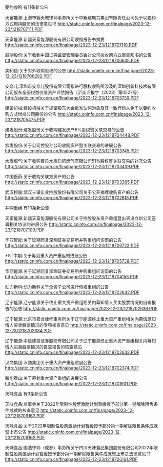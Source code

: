 要约收购 有11条新公告 

天富能源:上海市锦天城律师事务所关于中新建电力集团有限责任公司免于以要约方式增持股份的法律意见书 http://static.cninfo.com.cn/finalpage/2023-12-23/1218707111.PDF 

天富能源:新疆天富能源股份有限公司收购报告书摘要 http://static.cninfo.com.cn/finalpage/2023-12-23/1218707110.PDF 

威创股份:关于收到中国证券监督管理委员会对公司拟收购方立案告知书的公告 http://static.cninfo.com.cn/finalpage/2023-12-23/1218706635.PDF 

美利信:关于对外收购股权的公告 http://static.cninfo.com.cn/finalpage/2023-12-23/1218706282.PDF 

安奈儿:深圳市安奈儿股份有限公司拟进行股权收购所涉及的深圳创新科技术有限公司股东全部权益价值资产评估报告（沪众评报字（2023）第0527号） http://static.cninfo.com.cn/finalpage/2023-12-23/1218705739.PDF 

建设机械:建设机械关于提请股东大会批准认购对象及其一致行动人免于以要约收购方式增持公司股份的公告 http://static.cninfo.com.cn/finalpage/2023-12-23/1218705475.PDF 

建发股份:建发股份关于收购建发房产8%股权暨关联交易的公告 http://static.cninfo.com.cn/finalpage/2023-12-23/1218704448.PDF 

宏发股份:关于公司控股孙公司收购资产暨关联交易的进展公告 http://static.cninfo.com.cn/finalpage/2023-12-23/1218703745.PDF 

水发燃气:关于收购曹县水发启航燃气有限公司51%股权暨关联交易的补充公告 http://static.cninfo.com.cn/finalpage/2023-12-23/1218703409.PDF 

中国医药:关于收购关联方资产的公告 http://static.cninfo.com.cn/finalpage/2023-12-23/1218703365.PDF 

武汉控股:武汉三镇实业控股股份有限公司关于公开摘牌收购资产的公告 http://static.cninfo.com.cn/finalpage/2023-12-23/1218702618.PDF 

并购重组 有10条新公告 

天富能源:新疆天富能源股份有限公司关于控股股东资产重组暨出资设立新公司签署相关协议的进展公告 http://static.cninfo.com.cn/finalpage/2023-12-23/1218707109.PDF 

华亚智能:关于延期回复深圳证券交易所并购重组问询函的公告 http://static.cninfo.com.cn/finalpage/2023-12-23/1218706722.PDF 

*ST中期:关于筹划重大资产重组的进展公告 http://static.cninfo.com.cn/finalpage/2023-12-23/1218705738.PDF 

华西能源:关于延期回复深圳证券交易所并购重组问询函的公告 http://static.cninfo.com.cn/finalpage/2023-12-23/1218704153.PDF 

动力新科:动力新科关于全资子公司进行债权重组的公告 http://static.cninfo.com.cn/finalpage/2023-12-23/1218702642.PDF 

辽宁能源:辽宁能源关于终止重大资产重组相关内幕知情人买卖股票情况的自查报告的公告 http://static.cninfo.com.cn/finalpage/2023-12-23/1218702636.PDF 

辽宁能源:北京市君合律师事务所关于辽宁能源终止重大资产重组相关内幕信息知情人买卖股票情况的专项核查意见 http://static.cninfo.com.cn/finalpage/2023-12-23/1218702634.PDF 

辽宁能源:中信建投证券股份有限公司关于辽宁能源终止重大资产重组相关内幕知情人买卖股票情况的自查报告的核查意见 http://static.cninfo.com.cn/finalpage/2023-12-23/1218702633.PDF 

汉商集团:汉商集团关于重大资产重组进展公告 http://static.cninfo.com.cn/finalpage/2023-12-23/1218702374.PDF 

新能泰山:关于筹划重大资产重组的进展公告 http://static.cninfo.com.cn/finalpage/2023-12-23/1218701901.PDF 

天味食品 有3条新公告 

天味食品:监事会关于2022年限制性股票激励计划暂缓授予部分第一期解除限售条件成就的核查意见 http://static.cninfo.com.cn/finalpage/2023-12-23/1218706163.PDF 

天味食品:关于2022年限制性股票激励计划暂缓授予部分第一期解除限售条件成就暨上市公告 http://static.cninfo.com.cn/finalpage/2023-12-23/1218706162.PDF 

天味食品:国浩律师（成都）事务所关于四川天味食品集团股份有限公司2022年限制性股票激励计划暂缓授予部分第一期解除限售条件成就暨上市之法律意见书 http://static.cninfo.com.cn/finalpage/2023-12-23/1218706161.PDF 

